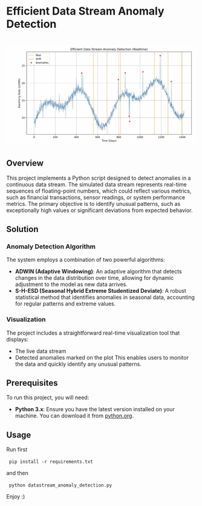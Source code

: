 # Efficient Data Stream Anomaly Detection

# ![Logo](Images/Logo.png)

## Overview
This project implements a Python script designed to detect anomalies in a continuous data stream. The simulated data stream represents real-time sequences of floating-point numbers, which could reflect various metrics, such as financial transactions, sensor readings, or system performance metrics. The primary objective is to identify unusual patterns, such as exceptionally high values or significant deviations from expected behavior.

## Solution
### Anomaly Detection Algorithm
The system employs a combination of two powerful algorithms:
- **ADWIN (Adaptive Windowing)**: An adaptive algorithm that detects changes in the data distribution over time, allowing for dynamic adjustment to the model as new data arrives.
- **S-H-ESD (Seasonal Hybrid Extreme Studentized Deviate)**: A robust statistical method that identifies anomalies in seasonal data, accounting for regular patterns and extreme values.

### Visualization
The project includes a straightforward real-time visualization tool that displays:
- The live data stream
- Detected anomalies marked on the plot
This enables users to monitor the data and quickly identify any unusual patterns.

## Prerequisites
To run this project, you will need:
- **Python 3.x**: Ensure you have the latest version installed on your machine. You can download it from [python.org](https://www.python.org/downloads/).

## Usage
Run first

<code> pip install -r requirements.txt </code> 

and then

<code> python datastream_anomaly_detection.py </code>

Enjoy :)
